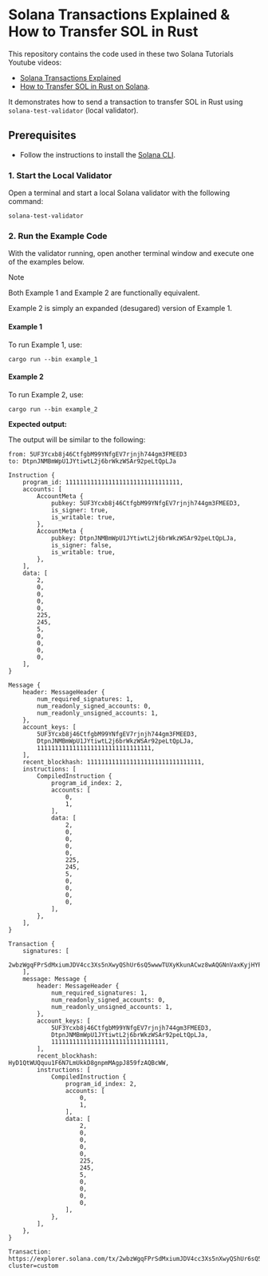 # Solana Transactions Explained & How to Transfer SOL in Rust

This repository contains the code used in these two Solana Tutorials Youtube videos:

- [Solana Transactions Explained](https://www.youtube.com/watch?v=nwS3DhkgHX0&ab_channel=SolanaTutorials)
- [How to Transfer SOL in Rust on Solana](https://www.youtube.com/watch?v=MA24DwhyYn4&ab_channel=SolanaTutorials).

It demonstrates how to send a transaction to transfer SOL in Rust using `solana-test-validator` (local validator).

## Prerequisites

- Follow the instructions to install the [Solana CLI](https://solana.com/docs/intro/installation).

### 1. Start the Local Validator

Open a terminal and start a local Solana validator with the following command:

```
solana-test-validator
```

### 2. Run the Example Code

With the validator running, open another terminal window and execute one of the examples below.

> [!NOTE]  
> Both Example 1 and Example 2 are functionally equivalent.
>
> Example 2 is simply an expanded (desugared) version of Example 1.

#### Example 1

To run Example 1, use:

```
cargo run --bin example_1
```

#### Example 2

To run Example 2, use:

```
cargo run --bin example_2
```

**Expected output:**

The output will be similar to the following:

```
from: 5UF3Ycxb8j46CtfgbM99YNfgEV7rjnjh744gm3FMEED3
to: DtpnJNMBmWpU1JYtiwtL2j6brWkzWSAr92peLtQpLJa

Instruction {
    program_id: 11111111111111111111111111111111,
    accounts: [
        AccountMeta {
            pubkey: 5UF3Ycxb8j46CtfgbM99YNfgEV7rjnjh744gm3FMEED3,
            is_signer: true,
            is_writable: true,
        },
        AccountMeta {
            pubkey: DtpnJNMBmWpU1JYtiwtL2j6brWkzWSAr92peLtQpLJa,
            is_signer: false,
            is_writable: true,
        },
    ],
    data: [
        2,
        0,
        0,
        0,
        0,
        225,
        245,
        5,
        0,
        0,
        0,
        0,
    ],
}

Message {
    header: MessageHeader {
        num_required_signatures: 1,
        num_readonly_signed_accounts: 0,
        num_readonly_unsigned_accounts: 1,
    },
    account_keys: [
        5UF3Ycxb8j46CtfgbM99YNfgEV7rjnjh744gm3FMEED3,
        DtpnJNMBmWpU1JYtiwtL2j6brWkzWSAr92peLtQpLJa,
        11111111111111111111111111111111,
    ],
    recent_blockhash: 11111111111111111111111111111111,
    instructions: [
        CompiledInstruction {
            program_id_index: 2,
            accounts: [
                0,
                1,
            ],
            data: [
                2,
                0,
                0,
                0,
                0,
                225,
                245,
                5,
                0,
                0,
                0,
                0,
            ],
        },
    ],
}

Transaction {
    signatures: [
        2wbzWgqFPrSdMxiumJDV4cc3Xs5nXwyQShUr6sQ5wwwTUXyKkunACwz8wAQGNnVaxKyjHYPuiCwUXR9f5THRacgc,
    ],
    message: Message {
        header: MessageHeader {
            num_required_signatures: 1,
            num_readonly_signed_accounts: 0,
            num_readonly_unsigned_accounts: 1,
        },
        account_keys: [
            5UF3Ycxb8j46CtfgbM99YNfgEV7rjnjh744gm3FMEED3,
            DtpnJNMBmWpU1JYtiwtL2j6brWkzWSAr92peLtQpLJa,
            11111111111111111111111111111111,
        ],
        recent_blockhash: HyD1QtWUQquu1F6N7LmUkkD8gnpmMAgpJ859fzAQBcWW,
        instructions: [
            CompiledInstruction {
                program_id_index: 2,
                accounts: [
                    0,
                    1,
                ],
                data: [
                    2,
                    0,
                    0,
                    0,
                    0,
                    225,
                    245,
                    5,
                    0,
                    0,
                    0,
                    0,
                ],
            },
        ],
    },
}

Transaction: https://explorer.solana.com/tx/2wbzWgqFPrSdMxiumJDV4cc3Xs5nXwyQShUr6sQ5wwwTUXyKkunACwz8wAQGNnVaxKyjHYPuiCwUXR9f5THRacgc?cluster=custom
```
